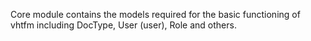 Core module contains the models required for the basic functioning of vhtfm including DocType, User (user), Role and others.